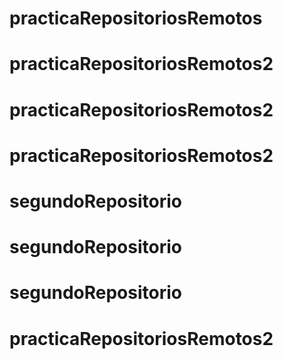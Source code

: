 # practicaRepositoriosRemotos
# practicaRepositoriosRemotos2
# practicaRepositoriosRemotos2
# practicaRepositoriosRemotos2
# segundoRepositorio
# segundoRepositorio
# segundoRepositorio
# practicaRepositoriosRemotos2
